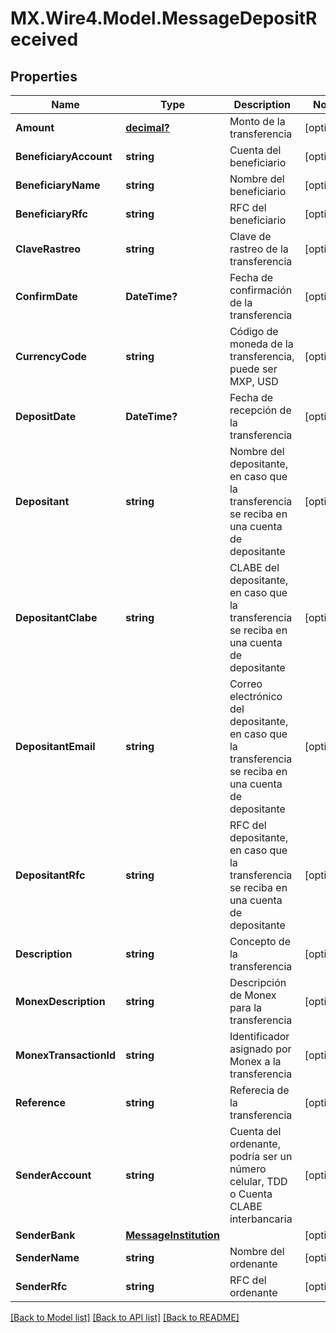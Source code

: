 # MX.Wire4.Model.MessageDepositReceived
## Properties

Name | Type | Description | Notes
------------ | ------------- | ------------- | -------------
**Amount** | [**decimal?**](BigDecimal.md) | Monto de la transferencia | [optional] 
**BeneficiaryAccount** | **string** | Cuenta del beneficiario | [optional] 
**BeneficiaryName** | **string** | Nombre del beneficiario | [optional] 
**BeneficiaryRfc** | **string** | RFC del beneficiario | [optional] 
**ClaveRastreo** | **string** | Clave de rastreo de la transferencia | [optional] 
**ConfirmDate** | **DateTime?** | Fecha de confirmación de la transferencia | [optional] 
**CurrencyCode** | **string** | Código de moneda de la transferencia, puede ser MXP, USD | [optional] 
**DepositDate** | **DateTime?** | Fecha de recepción de la transferencia | [optional] 
**Depositant** | **string** | Nombre del depositante, en caso que la transferencia se reciba en una cuenta de depositante | [optional] 
**DepositantClabe** | **string** | CLABE del depositante, en caso que la transferencia se reciba en una cuenta de depositante | [optional] 
**DepositantEmail** | **string** | Correo electrónico del depositante, en caso que la transferencia se reciba en una cuenta de depositante | [optional] 
**DepositantRfc** | **string** | RFC del depositante, en caso que la transferencia se reciba en una cuenta de depositante | [optional] 
**Description** | **string** | Concepto de la transferencia | [optional] 
**MonexDescription** | **string** | Descripción de Monex para la transferencia | [optional] 
**MonexTransactionId** | **string** | Identificador asignado por Monex a la transferencia | [optional] 
**Reference** | **string** | Referecia de la transferencia | [optional] 
**SenderAccount** | **string** | Cuenta del ordenante, podría ser un número celular, TDD o Cuenta CLABE interbancaria | [optional] 
**SenderBank** | [**MessageInstitution**](MessageInstitution.md) |  | [optional] 
**SenderName** | **string** | Nombre del ordenante | [optional] 
**SenderRfc** | **string** | RFC del ordenante | [optional] 

[[Back to Model list]](../README.md#documentation-for-models) [[Back to API list]](../README.md#documentation-for-api-endpoints) [[Back to README]](../README.md)

